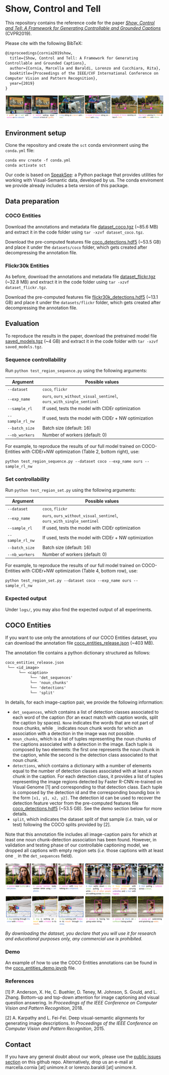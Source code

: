 # Show, Control and Tell
This repository contains the reference code for the paper _[Show, Control and Tell: A Framework for Generating Controllable and Grounded Captions](https://arxiv.org/pdf/1811.10652v2.pdf)_ (CVPR2019).

Please cite with the following BibTeX:

```
@inproceedings{cornia2019show,
  title={Show, Control and Tell: A Framework for Generating Controllable and Grounded Captions},
  author={Cornia, Marcella and Baraldi, Lorenzo and Cucchiara, Rita},
  booktitle={Proceedings of the IEEE/CVF International Conference on Computer Vision and Pattern Recognition},
  year={2019}
}
```

![sample results](images/sample_results.png)


## Environment setup
Clone the repository and create the `sct` conda environment using the `conda.yml` file:
```
conda env create -f conda.yml
conda activate sct
```
Our code is based on [SpeakSee](https://github.com/aimagelab/speaksee): a Python package that provides utilities for working with Visual-Semantic data, developed by us. The conda enviroment we provide already includes a beta version of this package. 

## Data preparation
### COCO Entities
Download the annotations and metadata file [dataset_coco.tgz](http://imagelab.ing.unimore.it/releases/show-control-and-tell/dataset_coco.tgz) (~85.6 MB) and extract it in the code folder using `tar -xzvf dataset_coco.tgz`. 

Download the pre-computed features file [coco_detections.hdf5](http://imagelab.ing.unimore.it/releases/show-control-and-tell/coco_detections.hdf5) (~53.5 GB) and place it under the `datasets/coco` folder, which gets created after decompressing the annotation file.

### Flickr30k Entities
As before, download the annotations and metadata file [dataset_flickr.tgz](http://imagelab.ing.unimore.it/releases/show-control-and-tell/dataset_flickr.tgz) (~32.8 MB) and extract it in the code folder using `tar -xzvf dataset_flickr.tgz`. 

Download the pre-computed features file [flickr30k_detections.hdf5](http://imagelab.ing.unimore.it/releases/show-control-and-tell/flickr30k_detections.hdf5) (~13.1 GB) and place it under the `datasets/flickr` folder, which gets created after decompressing the annotation file.


## Evaluation
To reproduce the results in the paper, download the pretrained model file [saved_models.tgz](http://imagelab.ing.unimore.it/releases/show-control-and-tell/saved_models.tgz) (~4 GB) and extract it in the code folder with `tar -xzvf saved_models.tgz`.

### Sequence controllability
Run `python test_region_sequence.py` using the following arguments:

| Argument | Possible values |
|------|------|
| `--dataset` | `coco`, `flickr` |
| `--exp_name` | `ours`, `ours_without_visual_sentinel`, `ours_with_single_sentinel` |
| `--sample_rl` | If used, tests the model with CIDEr optimization |
| `--sample_rl_nw` | If used, tests the model with CIDEr + NW optimization |
| `--batch_size` | Batch size (default: 16) |
| `--nb_workers` | Number of workers (default: 0) |

For example, to reproduce the results of our full model trained on COCO-Entities with CIDEr+NW optimization (Table 2, bottom right), use:
```
python test_region_sequence.py --dataset coco --exp_name ours --sample_rl_nw  
```

### Set controllability
Run `python test_region_set.py` using the following arguments:

| Argument | Possible values |
|------|------|
| `--dataset` | `coco`, `flickr` |
| `--exp_name` | `ours`, `ours_without_visual_sentinel`, `ours_with_single_sentinel` |
| `--sample_rl` | If used, tests the model with CIDEr optimization |
| `--sample_rl_nw` | If used, tests the model with CIDEr + NW optimization |
| `--batch_size` | Batch size (default: 16) |
| `--nb_workers` | Number of workers (default: 0) |

For example, to reproduce the results of our full model trained on COCO-Entities with CIDEr+NW optimization (Table 4, bottom row), use:
```
python test_region_set.py --dataset coco --exp_name ours --sample_rl_nw  
```

### Expected output
Under `logs/`, you may also find the expected output of all experiments. 


## COCO Entities
If you want to use only the annotations of our COCO Entities dataset, you can download the annotation file [coco_entities_release.json](http://imagelab.ing.unimore.it/releases/show-control-and-tell/coco_entities_release.json) (~403 MB).

The annotation file contains a python dictionary structured as follows:
```
coco_entities_release.json
 └── <id_image>
      └── <caption>
           └── 'det_sequences'
           └── 'noun_chunks'
           └── 'detections'
           └── 'split'
```
In details, for each image-caption pair, we provide the following information:
* `det_sequences`, which contains a list of detection classes associated to each word of the caption (for an exact match with caption words, split the caption by spaces). `None` indicates the words that are not part of noun chunks, while `_` indicates noun chunk words for which an association with a detection in the image was not possible. 
* `noun_chunks`, which is a list of tuples representing the noun chunks of the captions associated with a detection in the image. Each tuple is composed by two elements: the first one represents the noun chunk in the caption, while the second is the detection class associated to that noun chunk.
* `detections`, which contains a dictionary with a number of elements equal to the number of detection classes associated with at least a noun chunk in the caption. For each detection class, it provides a list of tuples representing the image regions detected by Faster R-CNN re-trained on Visual Genome [1] and corresponding to that detection class. Each tuple is composed by the detection id and the corresponding boundig box in the form `[x1, y1, x2, y2]`. The detection id can be used to recover the detection feature vector from  the pre-computed features file [coco_detections.hdf5](http://imagelab.ing.unimore.it/releases/show-control-and-tell/coco_detections.hdf5) (~53.5 GB). See the demo section below for more details. 
* `split`, which indicates the dataset split of that sample (_i.e._ train, val or test) following the COCO splits provided by [2].

Note that this annotation file includes all image-caption pairs for which at least one noun chunk-detection association has been found. However, in validation and testing phase of our controllable captioning model, we dropped all captions with empty region sets (_i.e._ those captions with at least one `_` in the `det_sequences` field). 

![coco entities](images/coco_entities.png)

_By downloading the dataset, you declare that you will use it for research and educational purposes only, any commercial
 use is prohibited._

### Demo
An example of how to use the COCO Entities annotations can be found in the [coco_entities_demo.ipynb](demo/coco_entities_demo.ipynb) file.


### References
[1] P. Anderson, X. He, C. Buehler, D. Teney, M. Johnson, S. Gould, and L. Zhang. Bottom-up and top-down attention for image captioning and visual question answering. In _Proceedings of the IEEE Conference on Computer Vision and Pattern Recognition_, 2018.

[2] A. Karpathy and L. Fei-Fei. Deep visual-semantic alignments for generating image descriptions. In _Proceedings of the IEEE Conference on Computer Vision and Pattern Recognition_, 2015.


## Contact

If you have any general doubt about our work, please use the [public issues section](https://github.com/aimagelab/show-control-and-tell/issues) on this github repo. Alternatively, drop us an e-mail at marcella.cornia [at] unimore.it or lorenzo.baraldi [at] unimore.it.
